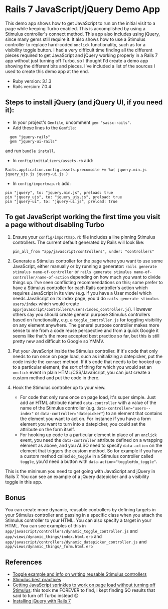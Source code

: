 # Rails 7 JavaScript/jQuery Demo App

This demo app shows how to get JavaScript to run on the initial visit to a page while keeping Turbo enabled. This is
accomplished by using a Stimulus controller's connect method. This app also includes using jQuery, since many gems still
require it. It also shows how to use a Stimulus controller to replace hard-coded `onclick` functionality, such as for a
visibility toggle button. I had a very difficult time finding all the different pieces required to get JavaScript and jQuery working 
properly in
a Rails 7 app without just turning off Turbo, so I thought I'd create a demo app showing the different bits and pieces.
I've included a list of the sources I used to create this demo app at the end.

* Ruby version: 3.1.3
* Rails version: 7.0.4

## Steps to install jQuery (and jQuery UI, if you need it):

* In your project's `Gemfile`, uncomment `gem "sassc-rails"`.
* Add these lines to the `Gemfile`:
```
  gem "jquery-rails"
  gem "jquery-ui-rails"
```
and run `bundle install`.
* In `config/initializers/assets.rb` add: 
```
Rails.application.config.assets.precompile += %w( jquery.min.js jquery_ujs.js jquery-ui.js )
```
* In `config/importmap.rb` add:
```
pin "jquery", to: "jquery.min.js", preload: true
pin "jquery_ujs", to: "jquery_ujs.js", preload: true
pin "jquery-ui", to: "jquery-ui.js", preload: true
```

## To get JavaScript working the first time you visit a page without disabling Turbo

1. Ensure your `config/importmap.rb` file includes a line pinning Stimulus controllers. The current default generated by
Rails will look like:
    ```
    pin_all_from "app/javascript/controllers", under: "controllers"
    ```
1. Generate a Stimulus controller for the page where you want to use some JavaScript, either manually or by running a
generator: `rails generate stimulus name-of-controller` or `rails generate stimulus name-of-controller/name-of-action`
depending on how much you want to divide things up. I've seen conflicting recommendations on this; some prefer to have a
Stimulus controller for each Rails controller's action which requires JavaScript in its view (e.g. if you have a User
model which needs JavaScript on its index page, you'd do `rails generate stimulus users/index` which would create
`app/javascript/controllers/users/index_controller.js`). However others say you should
create general purpose Stimulus controllers based on functionality, e.g. a `toggle_controller.js` for toggling visibility
on any element anywhere. The general purpose controller makes more sense to me from a code reuse perspective and from a
quick Google it seems like that's the more accepted best practice so far, but this is still pretty new and difficult to
Google so YMMV. 

1. Put your JavaScript inside the Stimulus controller. If it's code that only needs to run once on page load, such as
initializing a datepicker, put the code inside the `connect` method. If it's code that needs to be hooked up to a particular
element, the sort of thing for which you would set an `onclick` event in plain HTML/CSS/JavaScript, you can just create 
a custom method and put the code in there.

1. Hook the Stimulus controller up to your view. 
   * For code that only runs once on page load, it's super simple. Just add
an HTML attribute named `data-controller` with a value of the name of the Stimulus controller (e.g. 
`data-controller="users--index"` or `data-controller="datepicker"`) to an element that contains the element you want to act on. 
For instance if you have a form element
you want to turn into a datepicker, you could set the attribute on the form itself. 
   * For hooking up code to a particular element in place of an `onclick` event, you need the `data-controller` attribute
defined on a wrapping element as above, and you ALSO need to specify `data-action` on the element that triggers the custom
method. So for example if you have a custom method called `do_toggle` in a Stimulus controller called `toggle`, you'd 
need a button with `data-action="toggle#do_toggle"`.

This is the minimum you need to get going with JavaScript and jQuery in Rails 7. You can see an example of a jQuery
datepicker and a visibility toggle in this app.

## Bonus

You can create more dynamic, reusable controllers by defining targets in your Stimulus controller and passing in a specific
class when you attach the Stimulus controller to your HTML. You can also specify a target in your HTML. You can see
examples of this in `app/javascript/controllers/dynamic_toggle_controller.js` and `app/views/dynamic_things/index.html.erb`
and `app/javascript/controllers/dynamic_datepicker_controller.js` and `app/views/dynamic_things/_form.html.erb`

## References

* [Toggle example and info on writing reusable Stimulus controllers](https://boringrails.com/articles/better-stimulus-controllers/)
* [Stimulus best practices](https://www.betterstimulus.com/)
* [Getting JavaScript sprinkles to work on page load without turning off Stimulus](https://stackoverflow.com/questions/72902225/javascript-stops-working-when-a-link-is-clicked): 
this took me FOREVER to find, I kept finding SO results that said to turn off Turbo instead 😞
* [Installing jQuery with Rails 7](https://stackoverflow.com/questions/70921378/how-to-install-jquery-and-bootstrap-in-rails-7-app-using-esbuild-without-webpac)
